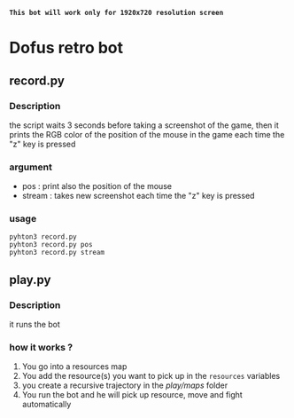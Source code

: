 **`This bot will work only for 1920x720 resolution screen`**

# Dofus retro bot

## record.py

### Description

the script waits 3 seconds before taking a screenshot of the game, then it prints the RGB color of the position of the mouse in the game each time the "z" key is pressed

### argument

  - pos : print also the position of the mouse
  - stream : takes new screenshot each time the "z" key is pressed 

### usage

```shell
pyhton3 record.py
pyhton3 record.py pos
pyhton3 record.py stream
```

## play.py

### Description

it runs the bot

### how it works ?

1. You go into a resources map
2. You add the resource(s) you want to pick up in the `resources` variables
3. you create a recursive trajectory in the *play/maps* folder
4. You run the bot and he will pick up resource, move and fight automatically 
